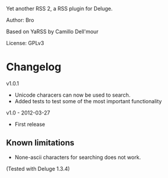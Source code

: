 Yet another RSS 2, a RSS plugin for Deluge.

Author: Bro

Based on YaRSS by Camillo Dell'mour

License: GPLv3

Changelog
=============

v1.0.1

* Unicode characers can now be used to search.
* Added tests to test some of the most important functionality

v1.0 - 2012-03-27

* First release

Known limitations
-------------

* None-ascii characters for searching does not work.

(Tested with Deluge 1.3.4)



